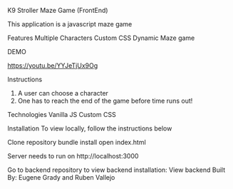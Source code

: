 
K9 Stroller Maze Game (FrontEnd)

This application is a javascript maze game 

Features
Multiple Characters
Custom CSS
Dynamic Maze game 

DEMO

https://youtu.be/YYJeTjUx9Og

Instructions
1. A user can choose a character
2. One has to reach the end of the game before time runs out!

Technologies
Vanilla JS
Custom CSS

Installation
To view locally, follow the instructions below

Clone repository
bundle install
open index.html

Server needs to run on http://localhost:3000

Go to backend repository to view backend installation: View backend
Built By: Eugene Grady and Ruben Vallejo